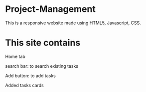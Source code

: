 # Project-Management
This is a responsive website made using HTML5, Javascript, CSS. 
# This site contains
Home tab

search bar: to search existing tasks

Add button: to add tasks

Added tasks cards
